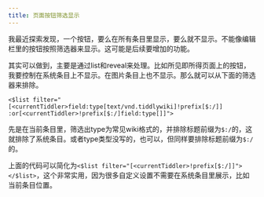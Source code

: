 ```yaml
---
title: 页面按钮筛选显示
---
```


我最近探索发现，一个按钮，要么在所有条目里显示，要么就不显示。不能像编辑栏里的按钮按照筛选器来显示。这可能是后续要增加的功能。

其实可以做到，主要是通过list和reveal来处理。比如所见即所得页面上的按钮，我要控制在系统条目上不显示。在图片条目上也不显示。那么就可以从下面的筛选器来排除。

```
<$list filter="[<currentTiddler>field:type[text/vnd.tiddlywiki]!prefix[$:/]] :or[<currentTiddler>!prefix[$:/]field:type[]]"> 
```

先是在当前条目里，筛选出type为常见wiki格式的，并排除标题前缀为`$:/`的，这就排除了系统条目。或者type类型没写的，也可以，但同样要排除标题前缀为`$:/`的。

上面的代码可以简化为`<$list filter="[<currentTiddler>!prefix[$:/]]"></$list>`，这个非常实用，因为很多自定义设置不需要在系统条目里展示，比如当前条目位置。